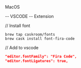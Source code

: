 MacOS

-- VSCODE -- Extension

// Install font
```terminal
brew tap caskroom/fonts
brew cask install font-fira-code
```

// Add to vscode
``` json
"editor.fontFamily": "Fira Code",
"editor.fontLigatures": true,
```
